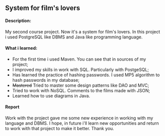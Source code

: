 ## System for film's lovers

#### Description:
My second course project. Now it's a system for film's lovers. 
In this project i used PostgreSQL like DBMS and Java like programming language.

#### What i learned:
* For the first time i used Maven. You can see that in sources of my project;
* I improved my skills in work with SQL. Particularly with PostgeSQL;
* Has learned the practice of hashing passwords. I used MP5 algorithm to hash passwords in my database;
* ~~Mastered~~ Tried to master some design patterns like DAO and MVC;
* Tried to work with NoSQL. Сomments to the films made with JSON;
* Learned how to use diagrams in Java.

#### Report
Work with the project gave me some new experience in working with my language and DBMS.
I hope, in future i'll learn new opportunities and return to work with that project
to make it better. Thank you.
